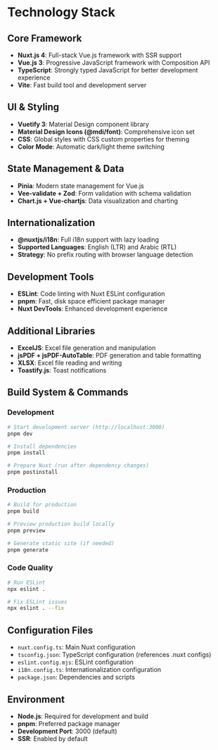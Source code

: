 # Technology Stack

## Core Framework

- **Nuxt.js 4**: Full-stack Vue.js framework with SSR support
- **Vue.js 3**: Progressive JavaScript framework with Composition API
- **TypeScript**: Strongly typed JavaScript for better development experience
- **Vite**: Fast build tool and development server

## UI & Styling

- **Vuetify 3**: Material Design component library
- **Material Design Icons (@mdi/font)**: Comprehensive icon set
- **CSS**: Global styles with CSS custom properties for theming
- **Color Mode**: Automatic dark/light theme switching

## State Management & Data

- **Pinia**: Modern state management for Vue.js
- **Vee-validate + Zod**: Form validation with schema validation
- **Chart.js + Vue-chartjs**: Data visualization and charting

## Internationalization

- **@nuxtjs/i18n**: Full i18n support with lazy loading
- **Supported Languages**: English (LTR) and Arabic (RTL)
- **Strategy**: No prefix routing with browser language detection

## Development Tools

- **ESLint**: Code linting with Nuxt ESLint configuration
- **pnpm**: Fast, disk space efficient package manager
- **Nuxt DevTools**: Enhanced development experience

## Additional Libraries

- **ExcelJS**: Excel file generation and manipulation
- **jsPDF + jsPDF-AutoTable**: PDF generation and table formatting
- **XLSX**: Excel file reading and writing
- **Toastify.js**: Toast notifications

## Build System & Commands

### Development

```bash
# Start development server (http://localhost:3000)
pnpm dev

# Install dependencies
pnpm install

# Prepare Nuxt (run after dependency changes)
pnpm postinstall
```

### Production

```bash
# Build for production
pnpm build

# Preview production build locally
pnpm preview

# Generate static site (if needed)
pnpm generate
```

### Code Quality

```bash
# Run ESLint
npx eslint .

# Fix ESLint issues
npx eslint . --fix
```

## Configuration Files

- `nuxt.config.ts`: Main Nuxt configuration
- `tsconfig.json`: TypeScript configuration (references .nuxt configs)
- `eslint.config.mjs`: ESLint configuration
- `i18n.config.ts`: Internationalization configuration
- `package.json`: Dependencies and scripts

## Environment

- **Node.js**: Required for development and build
- **pnpm**: Preferred package manager
- **Development Port**: 3000 (default)
- **SSR**: Enabled by default
